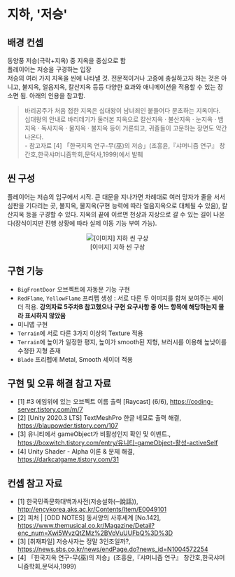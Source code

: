 # 지하, '저승'

## 배경 컨셉
동양풍 저승(극락+지옥) 중 지옥을 중심으로 함  
플레이어는 저승을 구경하는 입장  
저승의 여러 가지 지옥을 씬에 나타낼 것. 전문적이거나 고증에 충실하고자 하는 것은 아니고, 불지옥, 얼음지옥, 칼산지옥 등등 다양한 효과와 애니메이션을 적용할 수 있는 장소면 됨. 아래의 인용을 참고함.  
> 바리공주가 처음 접한 지옥은 십대왕이 남녀죄인 붙들어다 문초하는 지옥이다. 십대왕의 안내로 바리데기가 둘러본 지옥으로 칼산지옥 &#183; 불산지옥 &#183; 눈지옥 &#183; 뱀지옥 &#183; 독사지옥 &#183; 물지옥 &#183; 불지옥 등이 거론되고, 귀졸들이 고문하는 장면도 약간 나온다.  
> \- 참고자료 &#91;4&#93; 「한국지옥 연구-무(巫)의 저승」(조흥윤,『샤머니즘 연구』 창간호,한국샤머니즘학회,문덕사,1999)에서 발췌

## 씬 구성
플레이어는 저승의 입구에서 시작. 큰 대문을 지나가면 차례대로 여러 망자가 줄을 서서 심판을 기다리는 곳, 불지옥, 물지옥(구현 능력에 따라 얼음지옥으로 대체될 수 있음), 칼산지옥 등을 구경할 수 있다. 지옥의 끝에 이르면 천상과 지상으로 갈 수 있는 길이 나온다(장식이지만 진행 상황에 따라 실제 이동 기능 부여 가능).  

<figure style="text-align: center">
    <img src="https://user-images.githubusercontent.com/89961651/203311148-d28bd375-89c0-4419-bf28-afdff9aba94c.png" alt="[이미지] 지하 씬 구상">
    <figcaption style="text-align: center">[이미지] 지하 씬 구상</figcaption>
</figure>

## 구현 기능
- `BigFrontDoor` 오브젝트에 자동문 기능 구현
- `RedFlame`, `YellowFlame` 프리펩 생성 : 서로 다른 두 이미지를 합쳐 보여주는 셰이더 적용. **강의자료 5주차B 참고했으나 구현 요구사항 중 어느 항목에 해당하는지 몰라 표시하지 않았음**
- 미니맵 구현
- `Terrain`에 서로 다른 3가지 이상의 Texture 적용
- `Terrain`에 높이가 일정한 평지, 높이가 smooth된 지형, 브러시를 이용해 높낮이를 수정한 지형 존재
- `Blade` 프리펩에 Metal, Smooth 셰이더 적용

## 구현 및 오류 해결 참고 자료
- &#91;1&#93; #3 에임위에 있는 오브젝트 이름 출력 &#91;Raycast&#93; (6/6), <a href="https://coding-server.tistory.com/m/7" target="_blank">https://coding-server.tistory.com/m/7</a>
- &#91;2&#93; &#91;Unity 2020.3 LTS&#93; TextMeshPro 한글 네모로 출력 해결, <a href="https://blaupowder.tistory.com/107" target="_blank">https://blaupowder.tistory.com/107</a>  
- &#91;3&#93; 유니티에서 gameObject가 비활성인지 확인 및 이벤트., <a href="https://boxwitch.tistory.com/entry/%EC%9C%A0%EB%8B%88%ED%8B%B0-gameObject-%ED%99%9C%EC%84%B1-activeSelf" target="_blank">https://boxwitch.tistory.com/entry/유니티-gameObject-활성-activeSelf</a>
- &#91;4&#93; Unity Shader - Alpha 이론 & 문제 해결, <a href="https://darkcatgame.tistory.com/31" target="_blank">https://darkcatgame.tistory.com/31</a>

## 컨셉 참고 자료
- &#91;1&#93; 한국민족문화대백과사전(저승설화(─說話)), <a href="http://encykorea.aks.ac.kr/Contents/Item/E0049101" target="_blank">http://encykorea.aks.ac.kr/Contents/Item/E0049101</a>  
- &#91;2&#93; 피처 &#124; &#91;ODD NOTES&#93; 동서양의 사후세계 &#91;No.142&#93;, <a href="https://www.themusical.co.kr/Magazine/Detail?enc_num=Xwi5WvzQtZMz%2BVoVuUUFbQ%3D%3D" target="_blank">https://www.themusical.co.kr/Magazine/Detail?enc_num=Xwi5WvzQtZMz%2BVoVuUUFbQ%3D%3D</a>  
- &#91;3&#93; &#91;취재파일&#93; 저승사자는 정말 3인조일까?, <a href="https://news.sbs.co.kr/news/endPage.do?news_id=N1004572254" target="_blank">https://news.sbs.co.kr/news/endPage.do?news_id=N1004572254</a>  
- &#91;4&#93; 「한국지옥 연구-무(巫)의 저승」(조흥윤,『샤머니즘 연구』 창간호,한국샤머니즘학회,문덕사,1999)

